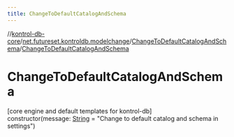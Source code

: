 ```yaml
---
title: ChangeToDefaultCatalogAndSchema
---
```

//[kontrol-db-core](../../../index.html)/[net.futureset.kontroldb.modelchange](../index.html)/[ChangeToDefaultCatalogAndSchema](index.html)/[ChangeToDefaultCatalogAndSchema](-change-to-default-catalog-and-schema.html)



# ChangeToDefaultCatalogAndSchema



[core engine and default templates for kontrol-db]\
constructor(message: [String](https://kotlinlang.org/api/latest/jvm/stdlib/kotlin/-string/index.html) = &quot;Change to default catalog and schema in settings&quot;)




